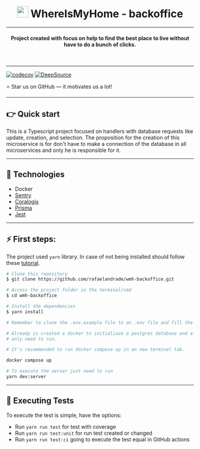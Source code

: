 <h1 align="center"> <img src="https://w7.pngwing.com/pngs/307/624/png-transparent-computer-icons-house-home-icon-angle-text-logo.png" width="30">
 WhereIsMyHome - backoffice </h1>

---

 <h4 align="center"> Project created with focus on help to find the best place to live without have to do a bunch of clicks. </h4>

<br>

---

[![codecov](https://codecov.io/gh/rafaelandrade/wmh-backoffice/branch/main/graph/badge.svg?token=FTLUEOROMP)](https://codecov.io/gh/rafaelandrade/wmh-backoffice)
[![DeepSource](https://deepsource.io/gh/rafaelandrade/wmh-backoffice.svg/?label=active+issues&show_trend=true&token=yis2PC5vrWaO-wtAh9c5pGlI)](https://deepsource.io/gh/rafaelandrade/wmh-backoffice/?ref=repository-badge)

<p>⭐ Star us on GitHub — it motivates us a lot!</p>

---

<h2> 👉 Quick start </h2>

This is a Typescript project focused on handlers with database requests like update, creation, and selection. The proposition for the creation of this microservice is for don't have to make a connection of the database in all microservices and only he is responsible for it.

---

<h2> 🔌 Technologies </h2>

- Docker
- [Sentry](https://docs.sentry.io/)
- [Coralogix](https://coralogix.com/integrations/coralogix-python-integration/)
- [Prisma](https://www.prisma.io/docs/concepts/overview/what-is-prisma)
- [Jest](https://jestjs.io/docs/getting-started)

---

<h2> ⚡️ First steps: </h2>

The project used `yarn` library. In case of not being installed should follow these [tutorial](https://classic.yarnpkg.com/lang/en/docs/install/#mac-stable).

```bash
# Clone this repository
$ git clone https://github.com/rafaelandrade/wmh-backoffice.git

# Access the project folder in the terminal/cmd
$ cd wmh-backoffice

# Install the dependencies
$ yarn install

# Remember to clone the .env.example file to an .env file and fill the file.

# Already is created a docker to initialiaze a postgres database and already have some data
# only need to run.

# It's recommended to run docker compose up in an new terminal tab.

docker compose up

# To execute the server just need to run
yarn dev:server
```

---

## 🧚 Executing Tests

To execute the test is simple, have the options:

- Run `yarn run test` for test with coverage
- Run `yarn run test:unit` for run test created or changed
- Run `yarn run test:ci` going to execute the test equal in GitHub actions
